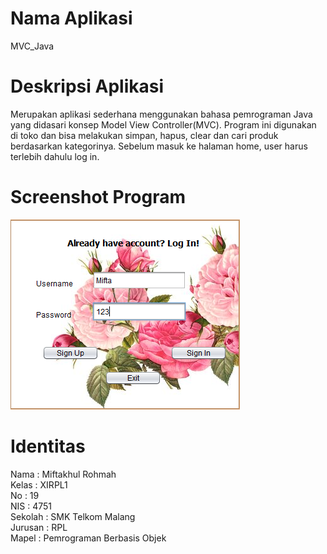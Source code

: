 # Nama Aplikasi 
MVC_Java

# Deskripsi Aplikasi
Merupakan aplikasi sederhana menggunakan bahasa pemrograman Java yang didasari konsep Model View Controller(MVC). Program ini digunakan di toko dan bisa melakukan simpan, hapus, clear dan cari produk berdasarkan kategorinya.
Sebelum masuk ke halaman home, user harus terlebih dahulu log in.

# Screenshot Program
![Screenshot](https://github.com/miftakhulrohmah/MVC_Java/blob/master/123.PNG) <br>

# Identitas <br>
Nama    : Miftakhul Rohmah<br>
Kelas   : XIRPL1<br>
No      : 19<br>
NIS     : 4751<br>
Sekolah : SMK Telkom Malang<br>
Jurusan : RPL<br>
Mapel   : Pemrograman Berbasis Objek<br>
